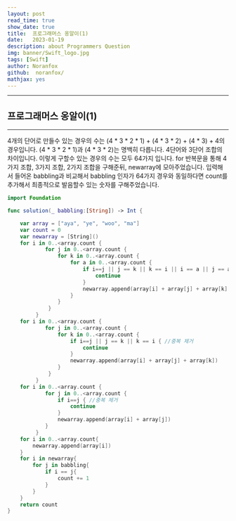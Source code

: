 ```yaml
---
layout: post
read_time: true
show_date: true
title:  프로그래머스 옹알이(1)
date:   2023-01-19
description: about Programmers Question
img: banner/Swift_logo.jpg
tags: [Swift]
author: Noranfox
github:  noranfox/
mathjax: yes
---
```


---
## 프로그래머스 옹알이(1)
---

4개의 단어로 만들수 있는 경우의 수는 (4 * 3 * 2 * 1) + (4 * 3 * 2) + (4 * 3) + 4의 경우입니다. 
(4 * 3 * 2 * 1)과 (4 * 3 * 2)는 명백히 다릅니다. 4단어와 3단어 조합의 차이입니다.
이렇게 구할수 있는 경우의 수는 모두 64가지 입니다. 
for 반복문을 통해 4가지 조합, 3가지 조합, 2가지 조합을 구해준뒤, newarray에 모아주었습니다.
입력해서 들어온 babbling과 비교해서 babbling 인자가 64가지 경우와 동일하다면 count를 추가해서 최종적으로 발음할수 있는 숫자를 구해주었습니다.

```swift
import Foundation

func solution(_ babbling:[String]) -> Int {

    var array = ["aya", "ye", "woo", "ma"]
    var count = 0
    var newarray = [String]()
    for i in 0..<array.count {
            for j in 0..<array.count {
                for k in 0..<array.count {
                    for a in 0..<array.count {
                        if i==j || j == k || k == i || i == a || j == a || k == a { //중복 제거
                            continue
                        }
                        newarray.append(array[i] + array[j] + array[k] + array[a])
                    }
                }
             }
         }
    for i in 0..<array.count {
            for j in 0..<array.count {
                for k in 0..<array.count {
                    if i==j || j == k || k == i { //중복 제거
                        continue
                    }
                    newarray.append(array[i] + array[j] + array[k])
                }
             }
         }
    for i in 0..<array.count {
            for j in 0..<array.count {
                if i==j { //중복 제거
                    continue
                }
                newarray.append(array[i] + array[j])
            }
         }
    for i in 0..<array.count{
        newarray.append(array[i])
    }
    for i in newarray{
        for j in babbling{
            if i == j{
                count += 1
            }
        }
    }
    return count
}
```